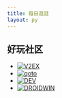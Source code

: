 ```yaml
---
title: 每日逛逛
layout: py
---
```


## 好玩社区
- [![V2EX](https://www.v2ex.com/static/icon-192.png)](https://www.v2ex.com/ "V2EX")
- [![qoto](https://qoto.org/apple-touch-icon.png)](https://qoto.org/ "qoto")
- [![DEV](https://res.cloudinary.com/practicaldev/image/fetch/s--E8ak4Hr1--/c_limit,f_auto,fl_progressive,q_auto,w_32/https://dev-to.s3.us-east-2.amazonaws.com/favicon.ico)](https://dev.to/ "DEV")
- [![DROIDWIN](https://www.droidwin.com/wp-content/uploads/2019/08/cropped-DROIDWIN-FINAL-LOGO.jpg)](https://www.droidwin.com/ "DROIDWIN")